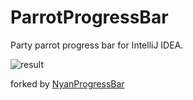 # ParrotProgressBar

Party parrot progress bar for IntelliJ IDEA.

![result](https://github.com/koheiy/ParrotProgressBar/blob/master/parrotprogressbar.gif)

forked by [NyanProgressBar](https://plugins.jetbrains.com/plugin/8575-nyan-progress-bar)
